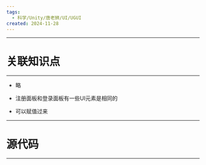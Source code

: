 ```yaml
---
tags:
  - 科学/Unity/唐老狮/UI/UGUI
created: 2024-11-28
---
```


---
# 关联知识点



---

- 略

- 注册面板和登录面板有一些UI元素是相同的
- 可以赋值过来



---
# 源代码



---